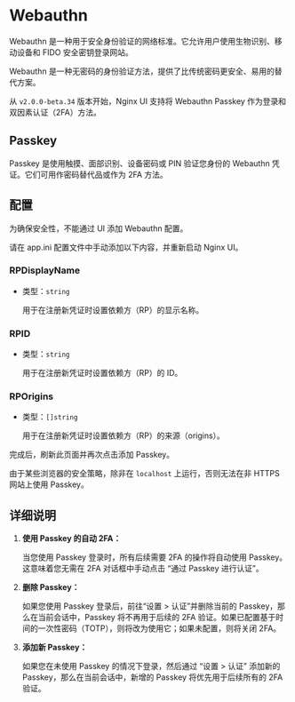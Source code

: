 # Webauthn

Webauthn 是一种用于安全身份验证的网络标准。它允许用户使用生物识别、移动设备和 FIDO 安全密钥登录网站。

Webauthn 是一种无密码的身份验证方法，提供了比传统密码更安全、易用的替代方案。

从 `v2.0.0-beta.34` 版本开始，Nginx UI 支持将 Webauthn Passkey 作为登录和双因素认证（2FA）方法。

## Passkey

Passkey 是使用触摸、面部识别、设备密码或 PIN 验证您身份的 Webauthn 凭证。它们可用作密码替代品或作为 2FA 方法。

## 配置

为确保安全性，不能通过 UI 添加 Webauthn 配置。

请在 app.ini 配置文件中手动添加以下内容，并重新启动 Nginx UI。

### RPDisplayName

- 类型：`string`

  用于在注册新凭证时设置依赖方（RP）的显示名称。

### RPID

- 类型：`string`

  用于在注册新凭证时设置依赖方（RP）的 ID。

### RPOrigins

- 类型：`[]string`

  用于在注册新凭证时设置依赖方（RP）的来源（origins）。

完成后，刷新此页面并再次点击添加 Passkey。

由于某些浏览器的安全策略，除非在 `localhost` 上运行，否则无法在非 HTTPS 网站上使用 Passkey。

## 详细说明

1. **使用 Passkey 的自动 2FA：**

   当您使用 Passkey 登录时，所有后续需要 2FA 的操作将自动使用 Passkey。这意味着您无需在 2FA 对话框中手动点击 “通过 Passkey 进行认证”。

2. **删除 Passkey：**

   如果您使用 Passkey 登录后，前往“设置 > 认证”并删除当前的 Passkey，那么在当前会话中，Passkey 将不再用于后续的 2FA 验证。如果已配置基于时间的一次性密码（TOTP），则将改为使用它；如果未配置，则将关闭 2FA。

3. **添加新 Passkey：**

   如果您在未使用 Passkey 的情况下登录，然后通过 “设置 > 认证” 添加新的 Passkey，那么在当前会话中，新增的 Passkey 将优先用于后续所有的 2FA 验证。
